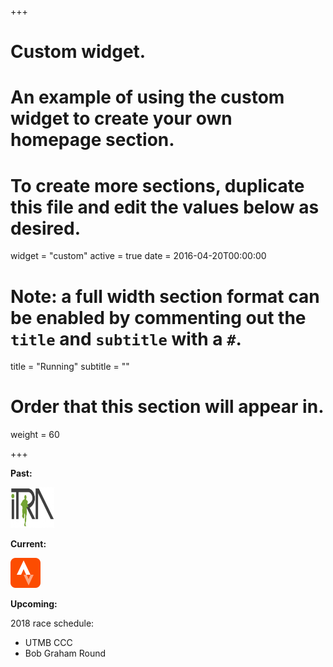 +++
# Custom widget.
# An example of using the custom widget to create your own homepage section.
# To create more sections, duplicate this file and edit the values below as desired.
widget = "custom"
active = true
date = 2016-04-20T00:00:00

# Note: a full width section format can be enabled by commenting out the `title` and `subtitle` with a `#`.
title = "Running"
subtitle = ""


# Order that this section will appear in.
weight = 60

+++

**Past:**

<a href="https://itra.run/community/sam.herreid/1714633/111043/" class="itra-badge- itra-badge-follow" target="_blank"><img src="home/itralogo.jpg" 
height="65" 
width="70"
alt="itra" /></a>

**Current:**

<a href="http://strava.com/athletes/24750605/badge" class="strava-badge- strava-badge-follow" target="_blank"><img src="home/48.png" 
height="48" 
width="48"
alt="strava" /></a>


**Upcoming:**

2018 race schedule:

- UTMB CCC
- Bob Graham Round
